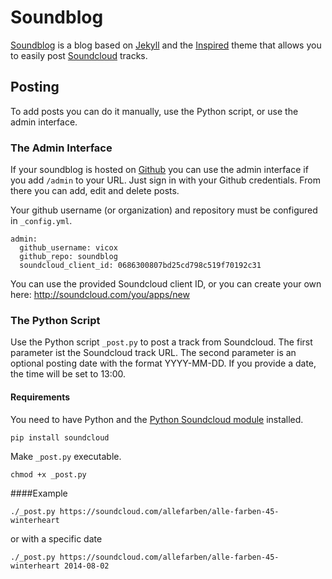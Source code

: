 # Soundblog

[Soundblog](https://github.com/vicox/soundblog) is a blog based on [Jekyll](http://jekyllrb.com/) and
the [Inspired](https://github.com/vicox/inspired) theme that allows you to easily post [Soundcloud](https://soundcloud.com) tracks.

## Posting

To add posts you can do it manually, use the Python script, or use the admin interface.

### The Admin Interface

If your soundblog is hosted on [Github](https://github.com/) you can use the admin interface if you add `/admin`
to your URL. Just sign in with your Github credentials. From there you can add, edit and delete posts.

Your github username (or organization) and repository must be configured in `_config.yml`.

    admin:
      github_username: vicox
      github_repo: soundblog
      soundcloud_client_id: 0686300807bd25cd798c519f70192c31
  
You can use the provided Soundcloud client ID, or you can create your own here: http://soundcloud.com/you/apps/new

### The Python Script

Use the Python script `_post.py` to post a track from Soundcloud. The first parameter ist the Soundcloud track URL.
The second parameter is an optional posting date with the format YYYY-MM-DD. If you provide a date, the time will
be set to 13:00.

#### Requirements
You need to have Python and the [Python Soundcloud module](https://github.com/soundcloud/soundcloud-python) installed.
   
    pip install soundcloud
  
Make `_post.py` executable.

    chmod +x _post.py

####Example

    ./_post.py https://soundcloud.com/allefarben/alle-farben-45-winterheart
    
or with a specific date

    ./_post.py https://soundcloud.com/allefarben/alle-farben-45-winterheart 2014-08-02
    
    